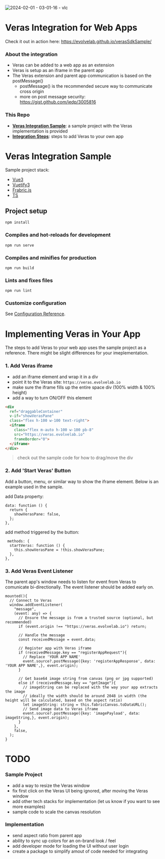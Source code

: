 ![2024-02-01 - 03-01-16 - vlc](https://github.com/EvolveLAB/Veras-3rdParty-vue-ts-integration/assets/107583178/d1119dd0-1798-4bb0-a258-401ed3c1d682)

# Veras Integration for Web Apps
Check it out in action here: https://evolvelab.github.io/verasSdkSample/

### About the integration
* Veras can be added to a web app as an extension
* Veras is setup as an iframe in the parent app
* The Veras extension and parent app communication is based on the postMessage()
  * postMessage() is the recommended secure way to communicate cross origin
  * more on post message security: https://gist.github.com/jedp/3005816

### This Repo
* [**Veras Integration Sample**](#-Veras-Integration-Sample): a sample project with the Veras implementation is provided
* [**Integration Steps**](#-Implementing-Veras-in-Your-App): steps to add Veras to your own app

# Veras Integration Sample
Sample project stack:
* [Vue3](https://vuejs.org/)
* [Vuetify3](https://vuetifyjs.com/en/)
* [Frabric.js](http://fabricjs.com/)
* [TS](https://www.typescriptlang.org/)

## Project setup
```
npm install
```

### Compiles and hot-reloads for development
```
npm run serve
```

### Compiles and minifies for production
```
npm run build
```

### Lints and fixes files
```
npm run lint
```

### Customize configuration
See [Configuration Reference](https://cli.vuejs.org/config/).

# Implementing Veras in Your App
The steps to add Veras to your web app uses the sample project as a reference. There might be slight differences for your imeplementation.


### 1. Add Veras iframe
* add an iframe element and wrap it in a div
* point it to the Veras site: `https://veras.evolvelab.io`
* make sure the iframe fills up the entire space div (100% width & 100% height)
* add a way to turn ON/OFF this element
```html
<div
  ref="draggableContainer" 
  v-if="showVerasPane"
  class="flex h-100 w-100 text-right">
  <iframe
    class="flex m-auto h-100 w-100 pb-8"
    src="https://veras.evolvelab.io"
    frameBorder="0">
  </iframe>
</div>
```
> check out the sample code for how to drag/move the div

### 2. Add 'Start Veras' Button
Add a button, menu, or similar way to show the iframe element. Below is an example used in the sample.

add Data property:
```TS
data: function () {
  return {
    showVerasPane: false,
  };
},
```

add method triggered by the button:
```TS
 methods: {
  startVeras: function () {
    this.showVerasPane = !this.showVerasPane;
  },
},
```

### 3. Add Veras Event Listener
The parent app's window needs to listen for event from Veras to comunicate bi-directionally. The event listener should be added early on.

```TS
mounted(){
  // Connect to Veras
  window.addEventListener(
    "message",
    (event: any) => {
      // Ensure the message is from a trusted source (optional, but recommended)
      if (event.origin !== "https://veras.evolvelab.io") return;

      // Handle the message
      const receivedMessage = event.data;

      // Register app with Veras iframe
      if (receivedMessage.key == "registerAppRequest"){
        // Replace 'YOUR APP NAME'
        event.source?.postMessage({key: 'registerAppResponse', data: 'YOUR APP NAME',}, event.origin);
      }

      // Get base64 image string from canvas (png or jpg supported)
      else if (receivedMessage.key == "getImage"){
        // imageString can be replaced with the way your app extracts the image
        // ideally the width should be around 2048 in width (the height will be calculated, based on the aspect ratio)
        let imageString: string = this.fabricCanvas.toDataURL();
        // Send image data to Veras iframe
        event.source?.postMessage({key: 'imagePayload', data: imageString,}, event.origin);
      }
    },
    false,
  );
}
```


# TODO
### Sample Project
* add a way to resize the Veras window
* fix first click on the Veras UI being ignored, after moving the Veras window
* add other tech stacks for implementation (let us know if you want to see more examples)
* sample code to scale the canvas resolution

### Implementation
* send aspect ratio from parent app
* ability to sync up colors for an on-brand look / feel
* add developer mode for loading the UI without user login
* create a package to simplify amout of code needed for integrating
